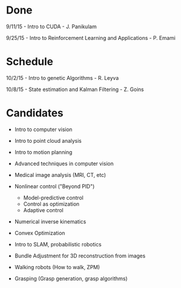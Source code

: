 # Done
9/11/15 - Intro to CUDA - J. Panikulam

9/25/15 - Intro to Reinforcement Learning and Applications - P. Emami


# Schedule

10/2/15 - Intro to genetic Algorithms - R. Leyva

10/8/15 - State estimation and Kalman Filtering - Z. Goins


# Candidates
* Intro to computer vision

* Intro to point cloud analysis

* Intro to motion planning

* Advanced techniques in computer vision

* Medical image analysis (MRI, CT, etc)

* Nonlinear control ("Beyond PID")
    * Model-predictive control
    * Control as optimization
    * Adaptive control

* Numerical inverse kinematics

* Convex Optimization

* Intro to SLAM, probabilistic robotics

* Bundle Adjustment for 3D reconstruction from images

* Walking robots (How to walk, ZPM)

* Grasping (Grasp generation, grasp algorithms)